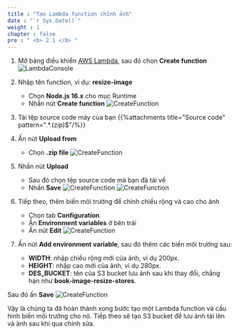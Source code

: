 ```yaml
---
title : "Tạo Lambda function chỉnh ảnh"
date : "`r Sys.Date()`"
weight : 1
chapter : false
pre : " <b> 2.1 </b> "
---
```

1. Mở bảng điều khiển [AWS Lambda](https://ap-southeast-1.console.aws.amazon.com/lambda/home?region=ap-southeast-2#/discover), sau đó chọn **Create function**
![LambdaConsole](/images/1/1.png?width=90pc)

2. Nhập tên function, ví dụ: **resize-image**
    - Chọn **Node.js 16.x** cho mục Runtime
    - Nhấn nút **Create function**
![CreateFunction](/images/1/2.png?width=90pc)

3. Tải tệp source code máy của bạn
{{%attachments title="Source code" pattern=".*\.(zip)$"/%}}

4. Ấn nút **Upload from**
    - Chọn **.zip file**
![CreateFunction](/images/1/3.png?width=90pc)

5. Nhấn nút **Upload**
    - Sau đó chọn tệp source code mà bạn đã tải về
    - Nhấn **Save**
![CreateFunction](/images/1/4.png?width=90pc)
![CreateFunction](/images/1/5.png?width=90pc)

6. Tiếp theo, thêm biến môi trường để chỉnh chiều rộng và cao cho ảnh
    - Chọn tab **Configuration**
    - Ấn **Environment variables** ở bên trái
    - Ấn nút **Edit**
![CreateFunction](/images/1/6.png?width=90pc)

7. Ấn nút **Add environment variable**, sau đó thêm các biến môi trường sau:
    - **WIDTH**: nhập chiều rộng mới của ảnh, ví dụ 200px.
    - **HEIGHT**: nhập cao mới của ảnh, ví dụ 280px.
    - **DES_BUCKET**: tên của S3 bucket lưu ảnh sau khi thay đổi, chẳng hạn như **book-image-resize-stores**.

Sau đó ấn **Save**
![CreateFunction](/images/1/7.png?width=90pc)

Vậy là chúng ta đã hoàn thành xong bước tạo một Lambda function và cấu hình biến môi trường cho nó. Tiếp theo sẽ tạo S3 bucket để lưu ảnh tải lên và ảnh sau khi qua chỉnh sửa.
